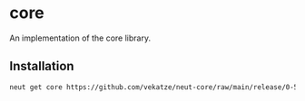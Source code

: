 # core

An implementation of the core library.

## Installation

```sh
neut get core https://github.com/vekatze/neut-core/raw/main/release/0-50-39.tar.zst
```
